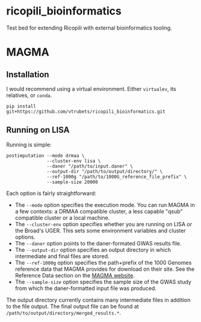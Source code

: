 # ricopili_bioinformatics
Test bed for extending Ricopili with external bioinformatics tooling.

# MAGMA

## Installation

I would recommend using a virtual environment. Either `virtualev`, its relatives, or `conda`.

    pip install git+https://github.com/vtrubets/ricopili_bioinformatics.git

## Running on LISA

Running is simple:

    postimputation --mode drmaa \
                   --cluster-env lisa \
                   --daner "/path/to/input.daner" \
                   --output-dir "/path/to/output/directory/" \
                   --ref-1000g "/path/to/1000G_reference_file_prefix" \
                   --sample-size 20000
                   
Each option is fairly straightforward:
  * The `--mode` option specifies the execution mode. You can run MAGMA in a few contexts: a DRMAA compatible cluster, a less   capable "qsub" compatible cluster or a local machine.
  * The `--cluster-env` option specifies whether you are running on LISA or the Broad's UGER. This sets some environment variables and cluster options.
  * The `--daner` option points to the daner-formated GWAS results file.
  * The `--output-dir` option specifies an output directory in which intermediate and final files are stored.
  * The `--ref-1000g` option specifies the path+prefix of the 1000 Genomes reference data that MAGMA provides for download on their site. See the Reference Data section on the [MAGMA website](http://ctg.cncr.nl/software/magma).
  * The `--sample-size` option specifies the sample size of the GWAS study from which the daner-formatted input file was produced.
  
The output directory currently contains many intermediate files in addition to the file output. The final output file can be found at `/path/to/output/directory/merged_results.*`.



